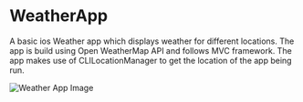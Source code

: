 # WeatherApp

A basic ios Weather app which displays weather for different locations. The app is build using Open WeatherMap API and follows MVC framework. The app makes use of CLILocationManager to get the location of the app being run.

![Weather App Image](https://github.com/AshwiniDPrabhu/WeatherApp/blob/master/weather.png)

